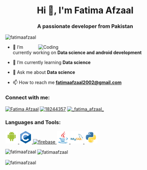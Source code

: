 <h1 align="center">Hi 👋, I'm Fatima Afzaal</h1>
<h3 align="center">A passionate developer from Pakistan</h3>

<p align="left"> <img src="https://komarev.com/ghpvc/?username=fatimaafzaal&label=Profile%20views&color=0e75b6&style=flat" alt="fatimaafzaal" /> </p>
<img  align="right"  alt="Coding"  width="400" src="https://media0.giphy.com/media/RbDKaczqWovIugyJmW/giphy.gif?cid=790b7611b41712e5a4e0be4cc7105f5a9048d1c29dafb809&rid=giphy.gif&ct=g">


- 🔭 I’m currently working on **Data science and android development**

- 🌱 I’m currently learning **Data science**

- 💬 Ask me about **Data science**

- 📫 How to reach me **fatimaafzaal2002@gmail.com**

<h3 align="left">Connect with me:</h3>
<p align="left">
<a href="https://linkedin.com/in/fatima afzaal" target="blank"><img align="center" src="https://raw.githubusercontent.com/rahuldkjain/github-profile-readme-generator/master/src/images/icons/Social/linked-in-alt.svg" alt="Fatima Afzaal" height="30" width="40" /></a>
<a href="https://stackoverflow.com/users/18244357" target="blank"><img align="center" src="https://raw.githubusercontent.com/rahuldkjain/github-profile-readme-generator/master/src/images/icons/Social/stack-overflow.svg" alt="18244357" height="30" width="40" /></a>
<a href="https://instagram.com/_fatima_afzaal_" target="blank"><img align="center" src="https://raw.githubusercontent.com/rahuldkjain/github-profile-readme-generator/master/src/images/icons/Social/instagram.svg" alt="_fatima_afzaal_" height="30" width="40" /></a>
</p>

<h3 align="left">Languages and Tools:</h3>
<p align="left"> <a href="https://developer.android.com" target="_blank" rel="noreferrer"> <img src="https://raw.githubusercontent.com/devicons/devicon/master/icons/android/android-original-wordmark.svg" alt="android" width="40" height="40"/> </a> <a href="https://www.cprogramming.com/" target="_blank" rel="noreferrer"> <img src="https://raw.githubusercontent.com/devicons/devicon/master/icons/c/c-original.svg" alt="c" width="40" height="40"/> </a> <a href="https://firebase.google.com/" target="_blank" rel="noreferrer"> <img src="https://www.vectorlogo.zone/logos/firebase/firebase-icon.svg" alt="firebase" width="40" height="40"/> </a> <a href="https://www.java.com" target="_blank" rel="noreferrer"> <img src="https://raw.githubusercontent.com/devicons/devicon/master/icons/java/java-original.svg" alt="java" width="40" height="40"/> </a> <a href="https://www.mysql.com/" target="_blank" rel="noreferrer"> <img src="https://raw.githubusercontent.com/devicons/devicon/master/icons/mysql/mysql-original-wordmark.svg" alt="mysql" width="40" height="40"/> </a> <a href="https://www.python.org" target="_blank" rel="noreferrer"> <img src="https://raw.githubusercontent.com/devicons/devicon/master/icons/python/python-original.svg" alt="python" width="40" height="40"/> </a> </p>

<p><img align="left" src="https://github-readme-stats.vercel.app/api/top-langs?username=fatimaafzaal&show_icons=true&locale=en&layout=compact" alt="fatimaafzaal" /></p>

<p>&nbsp;<img align="center" src="https://github-readme-stats.vercel.app/api?username=fatimaafzaal&show_icons=true&locale=en" alt="fatimaafzaal" /></p>

<p><img align="center" src="https://github-readme-streak-stats.herokuapp.com/?user=fatimaafzaal&" alt="fatimaafzaal" /></p>
